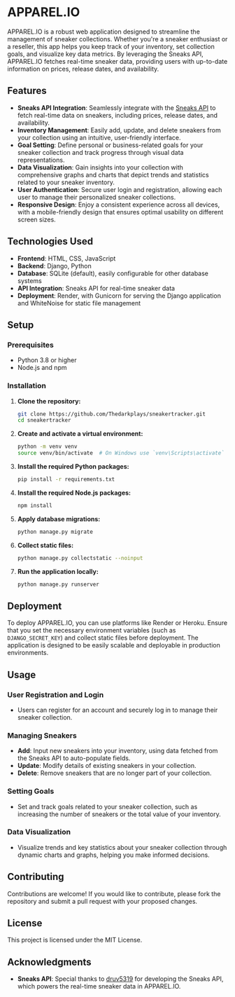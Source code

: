 # APPAREL.IO

APPAREL.IO is a robust web application designed to streamline the management of sneaker collections. Whether you're a sneaker enthusiast or a reseller, this app helps you keep track of your inventory, set collection goals, and visualize key data metrics. By leveraging the Sneaks API, APPAREL.IO fetches real-time sneaker data, providing users with up-to-date information on prices, release dates, and availability.

## Features

- **Sneaks API Integration**: Seamlessly integrate with the [Sneaks API](https://github.com/druv5319/Sneaks-API) to fetch real-time data on sneakers, including prices, release dates, and availability.
- **Inventory Management**: Easily add, update, and delete sneakers from your collection using an intuitive, user-friendly interface.
- **Goal Setting**: Define personal or business-related goals for your sneaker collection and track progress through visual data representations.
- **Data Visualization**: Gain insights into your collection with comprehensive graphs and charts that depict trends and statistics related to your sneaker inventory.
- **User Authentication**: Secure user login and registration, allowing each user to manage their personalized sneaker collections.
- **Responsive Design**: Enjoy a consistent experience across all devices, with a mobile-friendly design that ensures optimal usability on different screen sizes.

## Technologies Used

- **Frontend**: HTML, CSS, JavaScript
- **Backend**: Django, Python
- **Database**: SQLite (default), easily configurable for other database systems
- **API Integration**: Sneaks API for real-time sneaker data
- **Deployment**: Render, with Gunicorn for serving the Django application and WhiteNoise for static file management

## Setup

### Prerequisites

- Python 3.8 or higher
- Node.js and npm

### Installation

1. **Clone the repository:**

   ```bash
   git clone https://github.com/Thedarkplays/sneakertracker.git
   cd sneakertracker
   ```

2. **Create and activate a virtual environment:**

   ```bash
   python -m venv venv
   source venv/bin/activate  # On Windows use `venv\Scripts\activate`
   ```

3. **Install the required Python packages:**

   ```bash
   pip install -r requirements.txt
   ```

4. **Install the required Node.js packages:**

   ```bash
   npm install
   ```

5. **Apply database migrations:**

   ```bash
   python manage.py migrate
   ```

6. **Collect static files:**

   ```bash
   python manage.py collectstatic --noinput
   ```

7. **Run the application locally:**

   ```bash
   python manage.py runserver
   ```

## Deployment

To deploy APPAREL.IO, you can use platforms like Render or Heroku. Ensure that you set the necessary environment variables (such as `DJANGO_SECRET_KEY`) and collect static files before deployment. The application is designed to be easily scalable and deployable in production environments.

## Usage

### User Registration and Login

- Users can register for an account and securely log in to manage their sneaker collection.

### Managing Sneakers

- **Add**: Input new sneakers into your inventory, using data fetched from the Sneaks API to auto-populate fields.
- **Update**: Modify details of existing sneakers in your collection.
- **Delete**: Remove sneakers that are no longer part of your collection.

### Setting Goals

- Set and track goals related to your sneaker collection, such as increasing the number of sneakers or the total value of your inventory.

### Data Visualization

- Visualize trends and key statistics about your sneaker collection through dynamic charts and graphs, helping you make informed decisions.

## Contributing

Contributions are welcome! If you would like to contribute, please fork the repository and submit a pull request with your proposed changes.

## License

This project is licensed under the MIT License.

## Acknowledgments

- **Sneaks API**: Special thanks to [druv5319](https://github.com/druv5319) for developing the Sneaks API, which powers the real-time sneaker data in APPAREL.IO.
